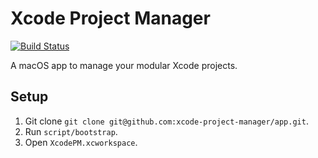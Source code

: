 # Xcode Project Manager

[![Build Status](https://travis-ci.org/xcode-project-manager/app.svg?branch=master)](https://travis-ci.org/xcode-project-manager/app)

A macOS app to manage your modular Xcode projects.

## Setup
1. Git clone `git clone git@github.com:xcode-project-manager/app.git`.
2. Run `script/bootstrap`.
3. Open `XcodePM.xcworkspace`.
